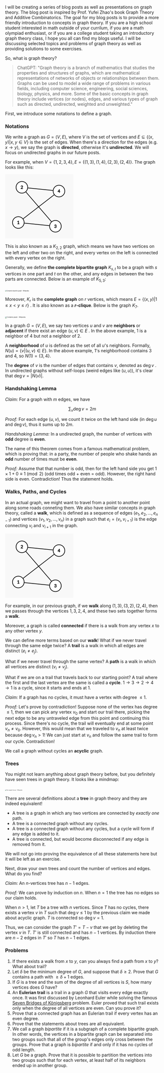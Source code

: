 I will be creating a series of blog posts as well as presentations on graph theory. The blog post is inspired by Prof. Yufei Zhao's book Graph Theory and Additive Combinatorics. The goal for my blog posts is to provide a more friendly introduction to concepts in graph theory. If you are a high school student interested in math outside of your currilum, if you are a math olympiad enthusiast, or if you are a college student taking an introductory graph theory class, I hope you all can find my blogs useful. I will be discussing selected topics and problems of graph theory as well as providing solutions to some exercises.

So, what is graph theory?

> ChatGPT: "Graph theory is a branch of mathematics that studies the properties and structures of graphs, which are mathematical representations of networks of objects or relationships between them. Graphs can be used to model a wide range of problems in various fields, including computer science, engineering, social sciences, biology, physics, and more. Some of the basic concepts in graph theory include vertices (or nodes), edges, and various types of graph such as directed, undirected, weighted and unweighted."

First, we introduce some notations to define a graph.

### Notations

We write a graph as $G=(V,E)$, where $V$ is the set of vertices and $E\subseteq \{(x,y)|x,y\in V\}$ is the set of edges. When there's a direction for the edges (e.g. $x\to y$), we say the graph is **directed**, otherwise it's **undirected**. We will focus on undirected graphs in our future posts. 

For example, when $V=\{1,2,3,4\},E=\{(1,3),(1,4),(2,3),(2,4)\}$. The graph looks like this:

<img src="https://raw.githubusercontent.com/YIFANK/YIFANK.github.io/main/pics/image-20221207100910624.png" alt="img" style="zoom:50%;" />

This is also known as a $K_{2,2}$ graph, which means we have two vertices on the left and other two on the right, and every vertex on the left is connected with every vertex on the right.

Generally, we define **the complete bipartite graph** $K_{s,t}$ to be a graph with $s$ vertices in one part and $t$ on the other, and any edges in between the two parts are connected. Below is an example of $K_{5,3}$:

<img src="https://upload.wikimedia.org/wikipedia/commons/thumb/d/d6/Biclique_K_3_5.svg/1200px-Biclique_K_3_5.svg.png" alt="Complete bipartite graph - Wikipedia" style="zoom: 30%;" />

Moreover, $K_r$ is the **complete graph** on $r$ vertices, which means $E=\{(x,y)|1\le x < y\le r \}$ . It is also known as a **$r$-clique**. Below is the graph $K_7$. 

<img src="https://upload.wikimedia.org/wikipedia/commons/thumb/9/9e/Complete_graph_K7.svg/1200px-Complete_graph_K7.svg.png" alt="Complete graph - Wikipedia" style="zoom: 33%;" />

In a graph $G=(V,E)$, we say two vertices $u$ and $v$ are **neighbors** or **adjacent** if there exist an edge $(u,v)\in E$ . In the above example, $1$ is a neighbor of $4$ but not a neighbor of $2$. 

A **neighborhood** of $u$ is defined as the set of all $u$'s neighbors. Formally, $N(u)=\{v|(u,v)\in E\}$. In the above example, $1$'s neighborhood contains $3$ and $4$, so $N(1)=\{3,4\}$.

The **degree** of $v$ is the number of edges that contains $v$, denoted as $\deg v$ . In undirected graphs without self-loops (weird edges like $(u,u)$), it's clear that $\deg v = |N(v)|$.

### Handshaking Lemma

*Claim:* For a graph with $m$ edges, we have


$$
\sum_v \deg v  = 2m
$$


*Proof:* For each edge $(u,v)$, we count it twice on the left hand side (in $\deg u$ and $\deg v$), thus it sums up to $2m$.

*Handshaking Lemma:* In a undirected graph, the number of vertices with **odd** degree is **even**.

The name of this theorem comes from a famous mathematical problem, which is proving that: in a party, the number of people who shake hands an **odd** number of times must be **even**.

*Proof:* Assume that that number is odd, then for the left hand side you get $1\times 1 + 0\equiv 1\pmod 2$ (odd times odd + even = odd). However, the right hand side is even. Contradiction! Thus the statement holds.

### Walks, Paths, and Cycles

In an actual graph, we might want to travel from a point to another point along some roads conneting them. We also have similar concepts in graph theory, called a **walk**, which is defined as a sequence of edges $(e_1,e_2,\dots,e_{n-1})$ and vertices $(v_1,v_2,\dots,v_n)$ in a graph such that $e_i = (v_i,v_{i+1})$ is the edge connecting $v_i$ and $v_{i+1}$ in the graph.

<img src="https://raw.githubusercontent.com/YIFANK/YIFANK.github.io/main/pics/image-20221207100910624.png" alt="img" style="zoom:50%;" />

For example, in our previous graph, if we **walk** along $(1,3),(3,2),(2,4)$, then we passes through the vertices $1,3,2,4$, and these two sets together forms a **walk**.

Moreover, a graph is called **connected** if there is a walk from any vertex $x$ to any other vertex $y$.

We can define more terms based on our **walk**! What if we never travel through the same edge twice? A **trail** is a walk in which all edges are distinct $(e_i\ne e_j)$.

What if we never travel through the same vertex? A **path** is a walk in which all vertices are distinct $(v_i\ne v_j)$.

What if we are on a trail that travels back to our starting point? A trail where the first and the last vertex are the same is called a **cycle**. $1\to3\to2\to4\to 1$ is a cycle, since it starts and ends at $1$.

*Claim:* If a graph has no cycles, it must have a vertex with degree $\le 1$.

*Proof:* Let's prove by contradiction! Suppose none of the vertex has degree $\le 1$, then we can pick any vertex $v_0$ and start our trail there, picking the next edge to be any untraveled edge from this point and continuing this process. Since there's no cycle, the trail will eventually end at some point $v_n\ne v_0$. However, this would mean that we traveled to $v_n$ at least twice because $\deg v_n > 1$! We can just start at $v_n$ and follow the same trail to form our cycle. Contradiction!

We call a graph without cycles an **acyclic** graph.

### Trees

You might not learn anything about graph theory before, but you definitely have seen trees in graph theory. It looks like a mindmap:

<img src="https://upload.wikimedia.org/wikipedia/commons/thumb/2/24/Tree_graph.svg/1200px-Tree_graph.svg.png" alt="Tree (graph theory) - Wikipedia" style="zoom:25%;" />

 There are several definitions about a **tree** in graph theory and they are indeed equivalent!

- A tree is a graph in which any two vertices are connected by *exactly one* path.
- A tree is a connected graph without any cycles.
- A tree is a connected graph without any cycles, but a cycle will form if any edge is added to it.
- A tree is connected, but would become disconnected if any edge is removed from it.

We will not go into proving the equivalence of all these statements here but it will be left as an exercise. 

Next, draw your own trees and count the number of vertices and edges. What do you find?

*Claim:* An $n$-vertices tree has $n-1$ edges.

*Proof:* We can prove by induction on $n$. When $n=1$ the tree has no edges so our claim holds.

When $n > 1$, let $T$ be a tree with $n$ vertices. Since $T$ has no cycles, there exists a vertex $v$ in $T$ such that $\deg v\le 1$ by the previous claim we made about acyclic graph. $T$ is connected so $\deg v =1$.

Thus, we can consider the graph $T'=T-v$ that we get by deleting the vertex $v$ in $T$. $T'$ is still connected and has $n-1$ vertices. By induction there are $n-2$ edges in $T'$ so $T$ has $n-1$ edges.

### Problems

1. If there exists a walk from $x$ to $y$, can you always find a path from $x$ to $y$? What about trail?
2. Let $\delta$ be the minimum degree of $G$, and suppose that $\delta \ge 2$. Prove that $G$ contains a path with $\ge \delta + 1$ edges.
3. If $G$ is a tree and the sum of the degree of all vertices is $S$, how many vertices does $G$ have?
4. An **Eulerian trail** is a trail in a graph $G$ that visits every edge exactly once. It was first discussed by Leonhard Euler while solving the famous [Seven Bridges of Königsberg](https://en.wikipedia.org/wiki/Seven_Bridges_of_K%C3%B6nigsberg) problem. Euler proved that such trail exists only when the degree of all vertices are even. Can you prove it?
5. Prove that a connected graph has an Eulerian trail if every vertex has an even degree.
6. Prove that the statements about trees are all equivalent.
7. We call a graph *bipartite* if it is a subgraph of a complete bipartite graph. In other words, the vertices in a bipartite graph can be separated into two groups such that all of the group's edges only cross between the groups. Prove that a graph is *bipartite* if and only if it has no cycles of odd length.
8. Let $G$ be a graph. Prove that it is possible to partition the vertices into two groups such that for each vertex, at least half of its neighbors ended up in another group.

